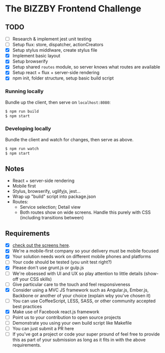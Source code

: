 # The BIZZBY Frontend Challenge

## TODO
- [ ] Research & implement jest unit testing
- [ ] Setup flux: store, dispatcher, actionCreators
- [x] Setup stylus middlware, create stylus file
- [x] Implement basic layout
- [x] Setup browserify
- [x] Setup shared `routes` module, so server knows what routes are available
- [x] Setup react + flux + server-side rendering
- [x] npm init, folder structure, setup basic build script

### Running locally
Bundle up the client, then serve on `localhost:8080`:

```bash
$ npm run build
$ npm start
```

### Developing locally
Bundle the client and watch for changes, then serve as above.

```bash
$ npm run watch
$ npm start
```

## Notes
- React + server-side rendering
- Mobile first
- Stylus, browserify, uglifyjs, jest...
- Wrap up "build" script into package.json
- Routes:
  - Service selection; Detail view
  - Both routes show on wide screens. Handle this purely with CSS (including transitions between)

## Requirements
* [x] [check out the screens here](http://www.bizzby.com/). 
* [x] We're a mobile-first company so your delivery must be mobile focused
* [x] Your solution needs work on different mobile phones and platforms
* [ ] Your code should be tested (you unit test right?)
* [x] Please don't use grunt.js or gulp.js
* [ ] We're obsessed with UI and UX so play attention to little details (show-off your CSS skills)
* [ ] Give particular care to the touch and feel responsiveness
* [x] Consider using a MVC JS framework such as Angular.js, Ember.js, Backbone or another of your choice (explain wby you've chosen it)
* [ ] You can use CoffeeScript, LESS, SASS, or other community accepted best practices
* [x] Make use of Facebook react.js framework
* [ ] Point us to your contribution to open source projects
* [ ] Demonstrate you using your own build script like Makefile
* [ ] You can just submit a PR here
* [ ] If you've got a project or code your super pround of feel free to provide this as part of your submission as long as it fits in with the above requirements.

